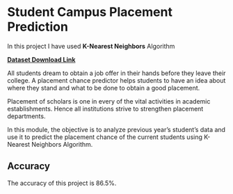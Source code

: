 # Student Campus Placement Prediction
In this project I have used **K-Nearest Neighbors** Algorithm

[**Dataset Download Link**](https://drive.google.com/uc?export=download&id=1Agfd4U_JixUVzNNeY4_gvlqnvsU_YbH5)

All students dream to obtain a job offer in their hands before they leave their college. A placement chance predictor helps students to have an idea about where they stand and what to be done to obtain a good placement.

Placement of scholars is one in every of the vital activities in academic establishments. Hence all institutions strive to strengthen placement departments.

In this module, the objective is to analyze previous year’s student’s data and use it to predict the placement chance of the current students using K-Nearest Neighbors Algorithm.


## Accuracy 
The accuracy of this project is $86.5$%.
